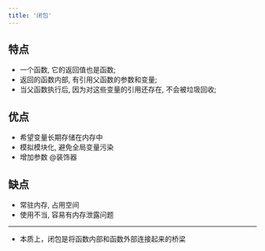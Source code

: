```yaml
---
title: '闭包'
---
```


## 特点

* 一个函数, 它的返回值也是函数; 
* 返回的函数内部, 有引用父函数的参数和变量; 
* 当父函数执行后, 因为对这些变量的引用还存在, 不会被垃圾回收; 

## 优点

* 希望变量长期存储在内存中
* 模拟模块化, 避免全局变量污染
* 增加参数 @装饰器

## 缺点

* 常驻内存, 占用空间
* 使用不当, 容易有内存泄露问题

***

* 本质上，闭包是将函数内部和函数外部连接起来的桥梁
